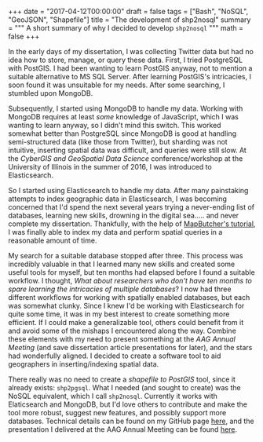 +++
date = "2017-04-12T00:00:00"
draft = false
tags = ["Bash", "NoSQL", "GeoJSON", "Shapefile"]
title = "The development of shp2nosql"
summary = """
A short summary of why I decided to develop `shp2nosql`
"""
math = false
+++

In the early days of my dissertation, I was collecting Twitter data but had no
idea how to store, manage, or query these data. First, I tried PostgreSQL with
PostGIS. I had been wanting to learn PostGIS anyway, not to mention a suitable
alternative to MS SQL Server. After learning PostGIS's intricacies, I soon found
it was unsuitable for my needs. After some searching, I stumbled upon MongoDB.

Subsequently, I started using MongoDB to handle my data. Working with MongoDB
requires at least _some_ knowledge of JavaScript, which I was wanting to learn
anyway, so I didn't mind this switch. This worked somewhat better than
PostgreSQL since MongoDB is good at handling semi-structured data (like those
from Twitter), but sharding was not intuitive, inserting spatial data was
difficult, and queries were still slow. At the _CyberGIS and GeoSpatial Data
Science_ conference/workshop at the University of Illinois in the summer of
2016, I was introduced to Elasticsearch.

So I started using Elasticsearch to handle my data. After many painstaking
attempts to index geographic data in Elasticsearch, I was becoming concerned
that I'd spend the next several years trying a never-ending list of databases,
learning new skills, drowning in the digital sea..... and never complete my
dissertation. Thankfully, with the help
of
[MapButcher's tutorial](https://www.gitbook.com/book/mapbutcher/using-spatial-data-in-elasticsearch/details),
I was finally able to index my data and perform spatial queries in a reasonable
amount of time.

My search for a suitable database stopped after three. This process was
incredibly valuable in that I learned many new skills and created some useful
tools for myself, but ten months had elapsed before I found a suitable workflow.
I thought, _What about researchers who don't have ten months to spare learning
the intricacies of multiple databases_? I now had three different workflows for
working with spatially enabled databases, but each was somewhat clunky. Since I
knew I'd be working with Elasticsearch for quite some time, it was in my best
interest to create something more efficient. If I could make a generalizable
tool, others could benefit from it and avoid some of the mishaps I encountered
along the way. Combine these elements with my need to present something at the
_AAG Annual Meeting_ (and save dissertation article presentations for later),
and the stars had wonderfully aligned. I decided to create a software tool to
aid geographers in inserting/indexing spatial data.

There really was no need to create a _shapefile to PostGIS_ tool, since it
already exists: `shp2pgsql`. What I needed (and sought to create) was the NoSQL
equivalent, which I call `shp2nosql`. Currently it works with Elaticsearch and
MongoDB, but I'd love others to contribute and make the tool more robust,
suggest new features, and possibly support more databases. Technical details can
be found on my GitHub page [here](https://github.com/mhaffner/shp2nosql), and
the presentation I delivered at the AAG Annual Meeting can be
found [here](https://mhaffner.github.io/presentations/shp2nosql.html).
